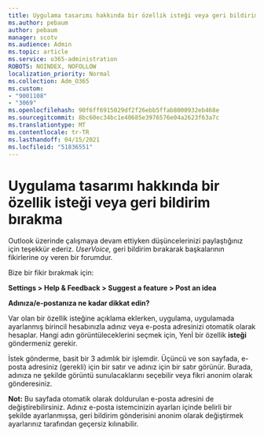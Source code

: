```yaml
---
title: Uygulama tasarımı hakkında bir özellik isteği veya geri bildirim bırakma
ms.author: pebaum
author: pebaum
manager: scotv
ms.audience: Admin
ms.topic: article
ms.service: o365-administration
ROBOTS: NOINDEX, NOFOLLOW
localization_priority: Normal
ms.collection: Adm_O365
ms.custom:
- "9001108"
- "3069"
ms.openlocfilehash: 90f6ff6915029df2f26ebb5ffab8000932eb468e
ms.sourcegitcommit: 8bc60ec34bc1e40685e3976576e04a2623f63a7c
ms.translationtype: MT
ms.contentlocale: tr-TR
ms.lasthandoff: 04/15/2021
ms.locfileid: "51836551"
---
```

# <a name="leave-a-feature-request-or-feedback-on-app-design"></a>Uygulama tasarımı hakkında bir özellik isteği veya geri bildirim bırakma

Outlook üzerinde çalışmaya devam ettiyken düşüncelerinizi paylaştığınız için teşekkür ederiz. *UserVoice,* geri bildirim bırakarak başkalarının fikirlerine oy veren bir forumdur.  

Bize bir fikir bırakmak için: 

**Settings > Help & Feedback > Suggest a feature > Post an idea** 

**Adınıza/e-postanıza ne kadar dikkat edin?**

Var olan bir özellik isteğine açıklama eklerken, uygulama, uygulamada ayarlanmış birincil hesabınızla adınız veya e-posta adresinizi otomatik olarak hesaplar. Hangi adın görüntüleceklerini seçmek için, Yenİ bir özellik **isteği** göndermeniz gerekir. 

İstek gönderme, basit bir 3 adımlık bir işlemdir. Üçüncü ve son sayfada, e-posta adresiniz (gerekli) için bir satır ve adınız için bir satır görünür. Burada, adınıza ne şekilde görüntü sunulacaklarını seçebilir veya fikri anonim olarak gönderesiniz. 

**Not:** Bu sayfada otomatik olarak doldurulan e-posta adresini de değiştirebilirsiniz. Adınız e-posta istemcinizin ayarları içinde belirli bir şekilde ayarlanmışsa, geri bildirim gönderisini anonim olarak değiştirmek ayarlarınız tarafından geçersiz kılınabilir. 
